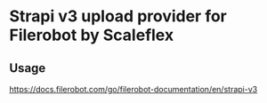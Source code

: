 # Strapi v3 upload provider for Filerobot by Scaleflex

## Usage

https://docs.filerobot.com/go/filerobot-documentation/en/strapi-v3
